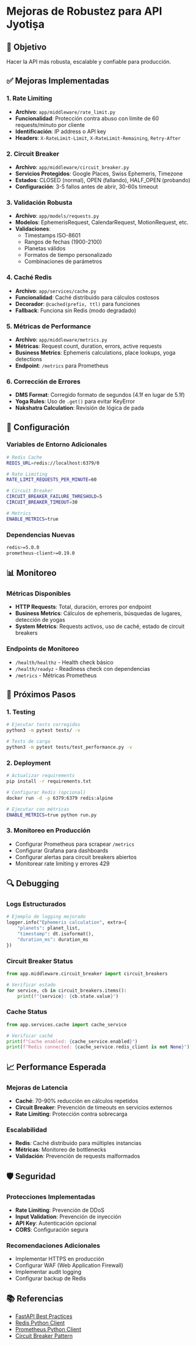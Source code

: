 # Mejoras de Robustez para API Jyotiṣa

## 🎯 Objetivo
Hacer la API más robusta, escalable y confiable para producción.

## ✅ Mejoras Implementadas

### 1. **Rate Limiting**
- **Archivo**: `app/middleware/rate_limit.py`
- **Funcionalidad**: Protección contra abuso con límite de 60 requests/minuto por cliente
- **Identificación**: IP address o API key
- **Headers**: `X-RateLimit-Limit`, `X-RateLimit-Remaining`, `Retry-After`

### 2. **Circuit Breaker**
- **Archivo**: `app/middleware/circuit_breaker.py`
- **Servicios Protegidos**: Google Places, Swiss Ephemeris, Timezone
- **Estados**: CLOSED (normal), OPEN (fallando), HALF_OPEN (probando)
- **Configuración**: 3-5 fallos antes de abrir, 30-60s timeout

### 3. **Validación Robusta**
- **Archivo**: `app/models/requests.py`
- **Modelos**: EphemerisRequest, CalendarRequest, MotionRequest, etc.
- **Validaciones**: 
  - Timestamps ISO-8601
  - Rangos de fechas (1900-2100)
  - Planetas válidos
  - Formatos de tiempo personalizado
  - Combinaciones de parámetros

### 4. **Caché Redis**
- **Archivo**: `app/services/cache.py`
- **Funcionalidad**: Caché distribuido para cálculos costosos
- **Decorador**: `@cached(prefix, ttl)` para funciones
- **Fallback**: Funciona sin Redis (modo degradado)

### 5. **Métricas de Performance**
- **Archivo**: `app/middleware/metrics.py`
- **Métricas**: Request count, duration, errors, active requests
- **Business Metrics**: Ephemeris calculations, place lookups, yoga detections
- **Endpoint**: `/metrics` para Prometheus

### 6. **Corrección de Errores**
- **DMS Format**: Corregido formato de segundos (4.1f en lugar de 5.1f)
- **Yoga Rules**: Uso de `.get()` para evitar KeyError
- **Nakshatra Calculation**: Revisión de lógica de pada

## 🔧 Configuración

### Variables de Entorno Adicionales
```bash
# Redis Cache
REDIS_URL=redis://localhost:6379/0

# Rate Limiting
RATE_LIMIT_REQUESTS_PER_MINUTE=60

# Circuit Breaker
CIRCUIT_BREAKER_FAILURE_THRESHOLD=5
CIRCUIT_BREAKER_TIMEOUT=30

# Metrics
ENABLE_METRICS=true
```

### Dependencias Nuevas
```bash
redis>=5.0.0
prometheus-client>=0.19.0
```

## 📊 Monitoreo

### Métricas Disponibles
- **HTTP Requests**: Total, duración, errores por endpoint
- **Business Metrics**: Cálculos de ephemeris, búsquedas de lugares, detección de yogas
- **System Metrics**: Requests activos, uso de caché, estado de circuit breakers

### Endpoints de Monitoreo
- `/health/healthz` - Health check básico
- `/health/readyz` - Readiness check con dependencias
- `/metrics` - Métricas Prometheus

## 🚀 Próximos Pasos

### 1. **Testing**
```bash
# Ejecutar tests corregidos
python3 -m pytest tests/ -v

# Tests de carga
python3 -m pytest tests/test_performance.py -v
```

### 2. **Deployment**
```bash
# Actualizar requirements
pip install -r requirements.txt

# Configurar Redis (opcional)
docker run -d -p 6379:6379 redis:alpine

# Ejecutar con métricas
ENABLE_METRICS=true python run.py
```

### 3. **Monitoreo en Producción**
- Configurar Prometheus para scrapear `/metrics`
- Configurar Grafana para dashboards
- Configurar alertas para circuit breakers abiertos
- Monitorear rate limiting y errores 429

## 🔍 Debugging

### Logs Estructurados
```python
# Ejemplo de logging mejorado
logger.info("Ephemeris calculation", extra={
    "planets": planet_list,
    "timestamp": dt.isoformat(),
    "duration_ms": duration_ms
})
```

### Circuit Breaker Status
```python
from app.middleware.circuit_breaker import circuit_breakers

# Verificar estado
for service, cb in circuit_breakers.items():
    print(f"{service}: {cb.state.value}")
```

### Cache Status
```python
from app.services.cache import cache_service

# Verificar caché
print(f"Cache enabled: {cache_service.enabled}")
print(f"Redis connected: {cache_service.redis_client is not None}")
```

## 📈 Performance Esperada

### Mejoras de Latencia
- **Caché**: 70-90% reducción en cálculos repetidos
- **Circuit Breaker**: Prevención de timeouts en servicios externos
- **Rate Limiting**: Protección contra sobrecarga

### Escalabilidad
- **Redis**: Caché distribuido para múltiples instancias
- **Métricas**: Monitoreo de bottlenecks
- **Validación**: Prevención de requests malformados

## 🛡️ Seguridad

### Protecciones Implementadas
- **Rate Limiting**: Prevención de DDoS
- **Input Validation**: Prevención de inyección
- **API Key**: Autenticación opcional
- **CORS**: Configuración segura

### Recomendaciones Adicionales
- Implementar HTTPS en producción
- Configurar WAF (Web Application Firewall)
- Implementar audit logging
- Configurar backup de Redis

## 📚 Referencias

- [FastAPI Best Practices](https://fastapi.tiangolo.com/tutorial/best-practices/)
- [Redis Python Client](https://redis-py.readthedocs.io/)
- [Prometheus Python Client](https://prometheus.io/docs/guides/python/)
- [Circuit Breaker Pattern](https://martinfowler.com/bliki/CircuitBreaker.html)
